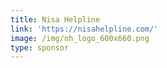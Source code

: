 ```yaml
---
title: Nisa Helpline
link: 'https://nisahelpline.com/'
image: /img/nh_logo_600x660.png
type: sponsor
---
```


